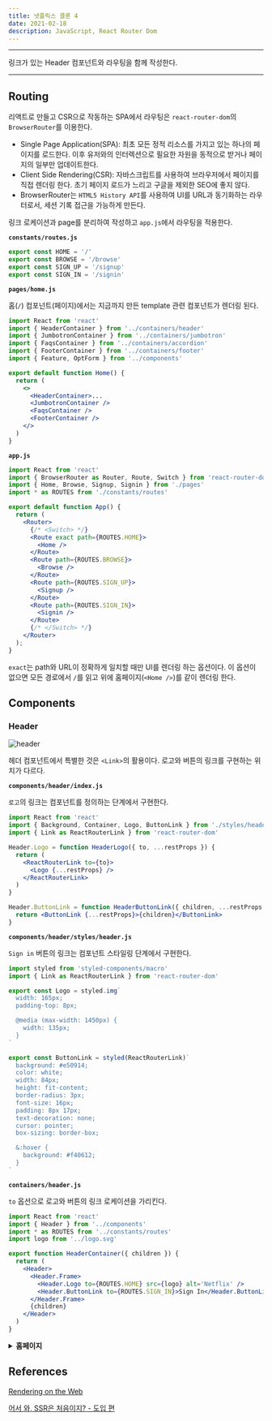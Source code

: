 ```yaml
---
title: 넷플릭스 클론 4
date: 2021-02-18
description: JavaScript, React Router Dom
---
```


---

링크가 있는 Header 컴포넌트와 라우팅을 함께 작성한다.

---

## Routing

리액트로 만들고 CSR으로 작동하는 SPA에서 라우팅은 `react-router-dom`의 `BrowserRouter`를 이용한다.

- Single Page Application(SPA): 최초 모든 정적 리소스를 가지고 있는 하나의 페이지를 로드한다. 이후 유저와의 인터렉션으로 필요한 자원을 동적으로 받거나 페이지의 일부만 업데이트한다.
- Client Side Rendering(CSR): 자바스크립트를 사용하여 브라우저에서 페이지를 직접 렌더링 한다. 초기 페이지 로드가 느리고 구글을 제외한 SEO에 좋지 않다.
- BrowserRouter는 `HTML5 History API`를 사용하여 UI를 URL과 동기화하는 라우터로서, 세션 기록 접근을 가능하게 만든다.

링크 로케이션과 page를 분리하여 작성하고 `app.js`에서 라우팅을 적용한다.

**`constants/routes.js`**

```javascript
export const HOME = '/'
export const BROWSE = '/browse'
export const SIGN_UP = '/signup'
export const SIGN_IN = '/signin'
```

**`pages/home.js`**

홈(`/`) 컴포넌트(페이지)에서는 지금까지 만든 template 관련 컴포넌트가 렌더링 된다.

```jsx
import React from 'react'
import { HeaderContainer } from '../containers/header'
import { JumbotronContainer } from '../containers/jumbotron'
import { FaqsContainer } from '../containers/accordion'
import { FooterContainer } from '../containers/footer'
import { Feature, OptForm } from '../components'

export default function Home() {
  return (
    <>
      <HeaderContainer>...
      <JumbotronContainer />
      <FaqsContainer />
      <FooterContainer />
    </>
  )
}
```

**`app.js`**

```jsx
import React from 'react'
import { BrowserRouter as Router, Route, Switch } from 'react-router-dom'
import { Home, Browse, Signup, Signin } from './pages'
import * as ROUTES from './constants/routes'

export default function App() {
  return (
    <Router>
      {/* <Switch> */}
      <Route exact path={ROUTES.HOME}>
        <Home />
      </Route>
      <Route path={ROUTES.BROWSE}>
        <Browse />
      </Route>
      <Route path={ROUTES.SIGN_UP}>
        <Signup />
      </Route>
      <Route path={ROUTES.SIGN_IN}>
        <Signin />
      </Route>
      {/* </Switch> */}
    </Router>
  );
}
```

`exact`는 path와 URL이 정확하게 일치할 때만 UI를 렌더링 하는 옵션이다. 이 옵션이 없으면 모든 경로에서 `/`를 읽고 위에 홈페이지(`<Home />`)를 같이 렌더링 한다.

## Components

### Header

![header](static/header.png)

헤더 컴포넌트에서 특별한 것은 `<Link>`의 활용이다. 로고와 버튼의 링크를 구현하는 위치가 다르다.

**`components/header/index.js`**

`로고`의 링크는 컴포넌트를 정의하는 단계에서 구현한다.

```jsx
import React from 'react'
import { Background, Container, Logo, ButtonLink } from './styles/header'
import { Link as ReactRouterLink } from 'react-router-dom'

Header.Logo = function HeaderLogo({ to, ...restProps }) {
  return (
    <ReactRouterLink to={to}>
      <Logo {...restProps} />
    </ReactRouterLink>
  )
}

Header.ButtonLink = function HeaderButtonLink({ children, ...restProps }) {
  return <ButtonLink {...restProps}>{children}</ButtonLink>
}
```

**`components/header/styles/header.js`**

`Sign in` 버튼의 링크는 컴포넌트 스타일링 단계에서 구현한다.

```jsx
import styled from 'styled-components/macro'
import { Link as ReactRouterLink } from 'react-router-dom'

export const Logo = styled.img`
  width: 165px;
  padding-top: 8px;

  @media (max-width: 1450px) {
    width: 135px;
  }
`

export const ButtonLink = styled(ReactRouterLink)`
  background: #e50914;
  color: white;
  width: 84px;
  height: fit-content;
  border-radius: 3px;
  font-size: 16px;
  padding: 8px 17px;
  text-decoration: none;
  cursor: pointer;
  box-sizing: border-box;

  &:hover {
    background: #f40612;
  }
`
```

**`containers/header.js`**

`to` 옵션으로 로고와 버튼의 링크 로케이션을 가리킨다.

```jsx
import React from 'react'
import { Header } from '../components'
import * as ROUTES from '../constants/routes'
import logo from '../logo.svg'

export function HeaderContainer({ children }) {
  return (
    <Header>
      <Header.Frame>
        <Header.Logo to={ROUTES.HOME} src={logo} alt='Netflix' />
        <Header.ButtonLink to={ROUTES.SIGN_IN}>Sign In</Header.ButtonLink>
      </Header.Frame>
      {children}
    </Header>
  )
}
```

<details><summary><span style="background-color:#f5f2f0"><strong>홈페이지</strong></span></summary>
![home](static/home.png)

</details>

## References

[Rendering on the Web](https://developers.google.com/web/updates/2019/02/rendering-on-the-web?hl=ko)

[어서 와, SSR은 처음이지? - 도입 편](https://d2.naver.com/helloworld/7804182)

